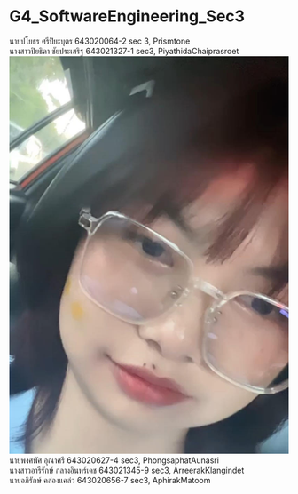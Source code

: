 # G4_SoftwareEngineering_Sec3

นายปโยธร ศรีปิยะบุตร 643020064-2 sec 3, Prismtone <br />
นางสาวปิยธิดา ชัยประเสริฐ 643021327-1 sec3, PiyathidaChaiprasroet <br />
<img src = https://github.com/PiyathidaChaiprasroet/G4_SoftwareEngineering_Sec3/blob/main/media/Me.jpg ><br />
นายพงศพัศ อุณาศรี 643020627-4 sec3, PhongsaphatAunasri <br />
นางสาวอารีรักษ์ กลางอินทร์เดช 643021345-9 sec3, ArreerakKlangindet <br />
นายอภิรักษ์ คล่องแคล่ว 643020656-7 sec3, AphirakMatoom
